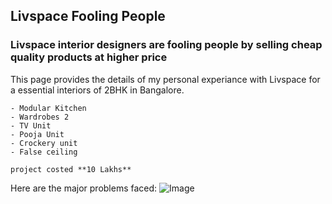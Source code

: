 ## Livspace Fooling People


### Livspace interior designers are fooling people by selling cheap quality products at higher price

This page provides the details of my personal experiance with Livspace for a essential interiors of 2BHK in Bangalore.

```I have purchased
- Modular Kitchen
- Wardrobes 2
- TV Unit
- Pooja Unit
- Crockery unit
- False ceiling

project costed **10 Lakhs**
```

Here are the major problems faced: ![Image](src)
